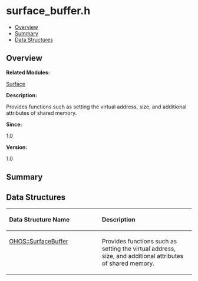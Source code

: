 # surface\_buffer.h<a name="ZH-CN_TOPIC_0000001054479543"></a>

-   [Overview](#section1493434463165629)
-   [Summary](#section1662034730165629)
-   [Data Structures](#nested-classes)

## **Overview**<a name="section1493434463165629"></a>

**Related Modules:**

[Surface](Surface.md)

**Description:**

Provides functions such as setting the virtual address, size, and additional attributes of shared memory. 

**Since:**

1.0

**Version:**

1.0

## **Summary**<a name="section1662034730165629"></a>

## Data Structures<a name="nested-classes"></a>

<a name="table2124741774165629"></a>
<table><thead align="left"><tr id="row60661896165629"><th class="cellrowborder" valign="top" width="50%" id="mcps1.1.3.1.1"><p id="p1114758882165629"><a name="p1114758882165629"></a><a name="p1114758882165629"></a>Data Structure Name</p>
</th>
<th class="cellrowborder" valign="top" width="50%" id="mcps1.1.3.1.2"><p id="p119927614165629"><a name="p119927614165629"></a><a name="p119927614165629"></a>Description</p>
</th>
</tr>
</thead>
<tbody><tr id="row512455475165629"><td class="cellrowborder" valign="top" width="50%" headers="mcps1.1.3.1.1 "><p id="p1700577165629"><a name="p1700577165629"></a><a name="p1700577165629"></a><a href="OHOS-SurfaceBuffer.md">OHOS::SurfaceBuffer</a></p>
</td>
<td class="cellrowborder" valign="top" width="50%" headers="mcps1.1.3.1.2 "><p id="p45367473165629"><a name="p45367473165629"></a><a name="p45367473165629"></a>Provides functions such as setting the virtual address, size, and additional attributes of shared memory. </p>
</td>
</tr>
</tbody>
</table>

